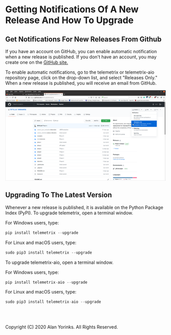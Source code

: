 # Getting Notifications Of A New Release And How To Upgrade

## Get Notifications For New Releases From Github

If you have an account on GitHub, you can enable automatic notification when a new release is published.
If you don't have an account, you may create one on the [GitHub site.](https://github.com/)

To enable automatic notifications, go to the telemetrix or telemetrix-aio repository page, 
click on the drop-down list, and select
"Releases Only." When a new release is published, you will receive an email from GitHub.
<br>

<img src="../images/notifications.png">

## Upgrading To The Latest Version

Whenever a new release is published, it is available on the Python Package Index (PyPI).
To upgrade telemetrix, open a terminal window. 

For Windows users, type:

```python
pip install telemetrix --upgrade
```

For Linux and macOS users, type:
```python
sudo pip3 install telemetrix --upgrade
```

To upgrade telemetrix-aio, open a terminal window. 

For Windows users, type:

```python
pip install telemetrix-aio --upgrade
```

For Linux and macOS users, type:
```python
sudo pip3 install telemetrix-aio --upgrade
```
<br>
<br>

Copyright (C) 2020 Alan Yorinks. All Rights Reserved.
